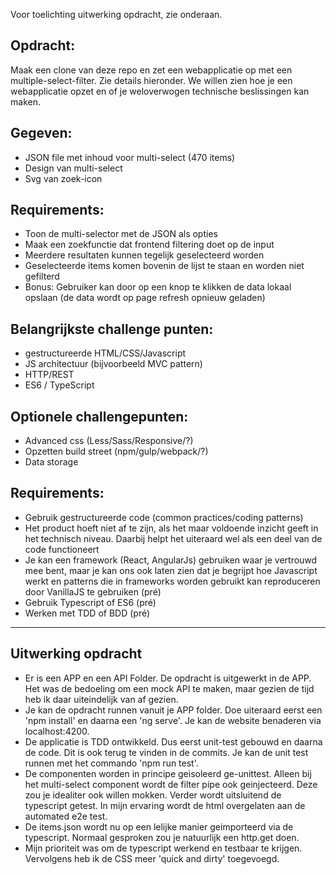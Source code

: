 Voor toelichting uitwerking opdracht, zie onderaan. 

## Opdracht: 
Maak een clone van deze repo en zet een webapplicatie op met een multiple-select-filter. Zie details hieronder. We willen zien hoe je een webapplicatie opzet en of je weloverwogen technische beslissingen kan maken. 

## Gegeven:
* JSON file met inhoud voor multi-select (470 items)
* Design van multi-select
* Svg van zoek-icon

## Requirements:
* Toon de multi-selector met de JSON als opties
* Maak een zoekfunctie dat frontend filtering doet op de input
* Meerdere resultaten kunnen tegelijk geselecteerd worden
* Geselecteerde items komen bovenin de lijst te staan en worden niet gefilterd
* Bonus: Gebruiker kan door op een knop te klikken de data lokaal opslaan (de data wordt op page refresh opnieuw geladen)

## Belangrijkste challenge punten:
* gestructureerde HTML/CSS/Javascript
* JS architectuur (bijvoorbeeld MVC pattern)
* HTTP/REST
* ES6 / TypeScript

## Optionele challengepunten:
* Advanced css (Less/Sass/Responsive/?)
* Opzetten build street (npm/gulp/webpack/?)
* Data storage

## Requirements:
* Gebruik gestructureerde code (common practices/coding patterns)
* Het product hoeft niet af te zijn, als het maar voldoende inzicht geeft in het technisch niveau. Daarbij helpt het uiteraard wel als een deel van de code functioneert
* Je kan een framework (React, AngularJs) gebruiken waar je vertrouwd mee bent, maar je kan ons ook laten zien dat je begrijpt hoe Javascript werkt en patterns die in frameworks worden gebruikt kan reproduceren door VanillaJS te gebruiken (pré)
* Gebruik Typescript of ES6 (pré)
* Werken met TDD of BDD (pré)

----------------------------------------------------------------

## Uitwerking opdracht

* Er is een APP en een API Folder. De opdracht is uitgewerkt in de APP. Het was de bedoeling om een mock API te maken, maar gezien de tijd heb ik daar uiteindelijk
  van af gezien.
* Je kan de opdracht runnen vanuit je APP folder. Doe uiteraard eerst een 'npm install' en daarna een 'ng serve'. Je kan de website benaderen via localhost:4200. 
* De applicatie is TDD ontwikkeld. Dus eerst unit-test gebouwd en daarna de code. Dit is ook terug te vinden in de commits. Je kan de unit test runnen met het commando 'npm run test'.
* De componenten worden in principe geisoleerd ge-unittest. Alleen bij het multi-select component wordt de filter pipe ook geinjecteerd. Deze zou je idealiter ook willen mokken. Verder wordt uitsluitend de typescript getest. In mijn ervaring wordt de html overgelaten aan de automated e2e test.
* De items.json wordt nu op een lelijke manier geimporteerd via de typescript. Normaal gesproken zou je natuurlijk een http.get doen.
* Mijn prioriteit was om de typescript werkend en testbaar te krijgen. Vervolgens heb ik de CSS meer 'quick and dirty' toegevoegd.  



